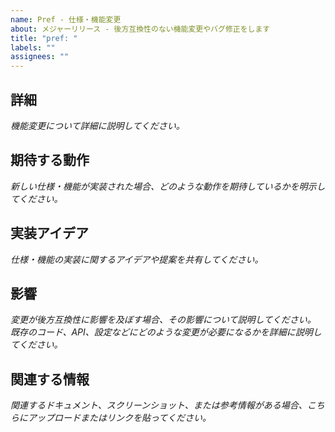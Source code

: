 ```yaml
---
name: Pref - 仕様・機能変更
about: メジャーリリース - 後方互換性のない機能変更やバグ修正をします
title: "pref: "
labels: ""
assignees: ""
---
```


## 詳細

_機能変更について詳細に説明してください。_

## 期待する動作

_新しい仕様・機能が実装された場合、どのような動作を期待しているかを明示してください。_

## 実装アイデア

_仕様・機能の実装に関するアイデアや提案を共有してください。_

## 影響

_変更が後方互換性に影響を及ぼす場合、その影響について説明してください。_
_既存のコード、API、設定などにどのような変更が必要になるかを詳細に説明してください。_

## 関連する情報

_関連するドキュメント、スクリーンショット、または参考情報がある場合、こちらにアップロードまたはリンクを貼ってください。_
